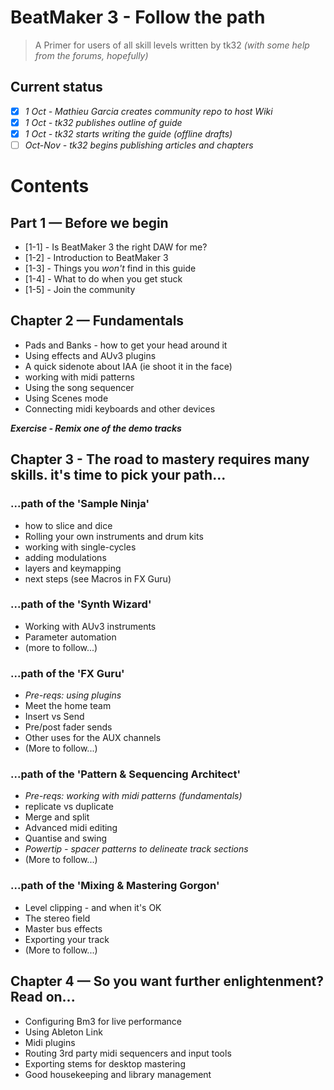# BeatMaker 3 - Follow the path

> A Primer for users of all skill levels
> written by tk32 _(with some help from the forums, hopefully)_

## Current status

- [x] _1 Oct - Mathieu Garcia creates community repo to host Wiki_
- [x] _1 Oct - tk32 publishes outline of guide_
- [x] _1 Oct - tk32 starts writing the guide (offline drafts)_
- [ ] _Oct-Nov - tk32 begins publishing articles and chapters_

# Contents 

## Part 1 — Before we begin

* [1-1] - Is BeatMaker 3 the right DAW for me?
* [1-2] - Introduction to BeatMaker 3
* [1-3] - Things you *won't* find in this guide
* [1-4] - What to do when you get stuck
* [1-5] - Join the community

## Chapter 2 — Fundamentals

* Pads and Banks - how to get your head around it
* Using effects and AUv3 plugins
* A quick sidenote about IAA (ie shoot it in the face)
* working with midi patterns
* Using the song sequencer
* Using Scenes mode
* Connecting midi keyboards and other devices

***Exercise - Remix one of the demo tracks***

## Chapter 3 - The road to mastery requires many skills. it's time to pick your path...

### ...path of the 'Sample Ninja'

* how to slice and dice
* Rolling your own instruments and drum kits
* working with single-cycles
* adding modulations 
* layers and keymapping
* next steps (see Macros in FX Guru)

### ...path of the 'Synth Wizard'

* Working with AUv3 instruments
* Parameter automation
* (more to follow...)

### ...path of the 'FX Guru'

* _Pre-reqs: using plugins_
* Meet the home team
* Insert vs Send
* Pre/post fader sends
* Other uses for the AUX channels
* (More to follow...)

### ...path of the 'Pattern & Sequencing Architect'

* _Pre-reqs: working with midi patterns (fundamentals)_
* replicate vs duplicate
* Merge and split
* Advanced midi editing
* Quantise and swing
* _Powertip - spacer patterns to delineate track sections_
* (More to follow...)

### ...path of the 'Mixing & Mastering Gorgon'

* Level clipping - and when it's OK
* The stereo field
* Master bus effects
* Exporting your track
* (More to follow...)

## Chapter 4 — So you want further enlightenment? Read on...

* Configuring Bm3 for live performance
* Using Ableton Link
* Midi plugins
* Routing 3rd party midi sequencers and input tools
* Exporting stems for desktop mastering
* Good housekeeping and library management
<!--stackedit_data:
eyJoaXN0b3J5IjpbMTI4MTM2ODEzOV19
-->